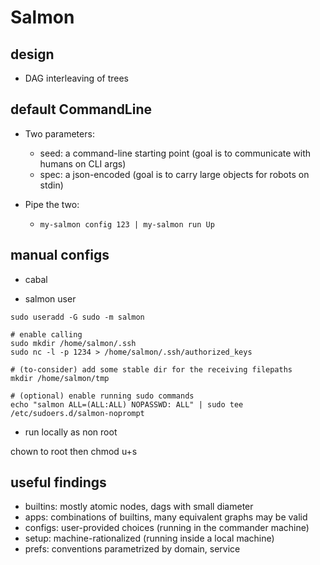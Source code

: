 # Salmon


## design

- DAG interleaving of trees

## default CommandLine

- Two parameters:
  - seed: a command-line starting point (goal is to communicate with humans on CLI args)
  - spec: a json-encoded (goal is to carry large objects for robots on stdin)

- Pipe the two:
   - `my-salmon config 123 | my-salmon run Up`


## manual configs

- cabal

- salmon user

```
sudo useradd -G sudo -m salmon

# enable calling
sudo mkdir /home/salmon/.ssh
sudo nc -l -p 1234 > /home/salmon/.ssh/authorized_keys

# (to-consider) add some stable dir for the receiving filepaths
mkdir /home/salmon/tmp

# (optional) enable running sudo commands
echo "salmon ALL=(ALL:ALL) NOPASSWD: ALL" | sudo tee /etc/sudoers.d/salmon-noprompt
```


- run locally as non root

chown to root then chmod u+s

## useful findings

- builtins: mostly atomic nodes, dags with small diameter
- apps: combinations of builtins, many equivalent graphs may be valid
- configs: user-provided choices (running in the commander machine)
- setup: machine-rationalized (running inside a local machine)
- prefs: conventions parametrized by domain, service
